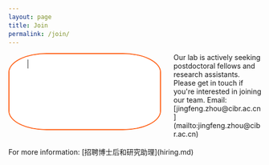 ```yaml
---
layout: page
title: Join
permalink: /join/
---
```


<img align="left" width="300" style="margin-right:25px; border-radius: 25%; border: 2px solid #FF5E13;" src="/assets/join_us.gif" />
Our lab is actively seeking postdoctoral fellows and research assistants. Please get in touch if you're interested in joining our team. Email: [jingfeng.zhou@cibr.ac.cn](mailto:jingfeng.zhou@cibr.ac.cn)
<br><br>
For more information: [招聘博士后和研究助理](hiring.md)
<br clear="left" />
